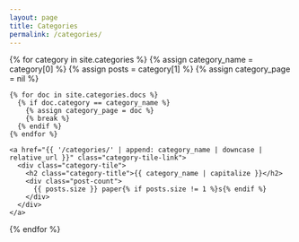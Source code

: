 ```yaml
---
layout: page
title: Categories
permalink: /categories/
---
```


<div class="categories-grid">
  {% for category in site.categories %}
    {% assign category_name = category[0] %}
    {% assign posts = category[1] %}
    {% assign category_page = nil %}
    
    {% for doc in site.categories.docs %}
      {% if doc.category == category_name %}
        {% assign category_page = doc %}
        {% break %}
      {% endif %}
    {% endfor %}
    
    <a href="{{ '/categories/' | append: category_name | downcase | relative_url }}" class="category-tile-link">
      <div class="category-tile">
        <h2 class="category-title">{{ category_name | capitalize }}</h2>
        <div class="post-count">
          {{ posts.size }} paper{% if posts.size != 1 %}s{% endif %}
        </div>
      </div>
    </a>
  {% endfor %}
</div>
